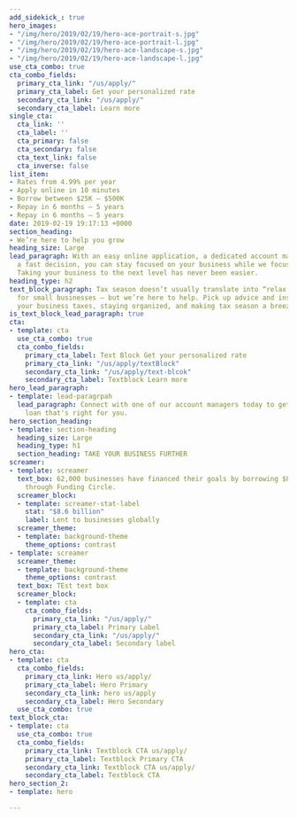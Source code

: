 ```yaml
---
add_sidekick_: true
hero_images:
- "/img/hero/2019/02/19/hero-ace-portrait-s.jpg"
- "/img/hero/2019/02/19/hero-ace-portrait-l.jpg"
- "/img/hero/2019/02/19/hero-ace-landscape-s.jpg"
- "/img/hero/2019/02/19/hero-ace-landscape-l.jpg"
use_cta_combo: true
cta_combo_fields:
  primary_cta_link: "/us/apply/"
  primary_cta_label: Get your personalized rate
  secondary_cta_link: "/us/apply/"
  secondary_cta_label: Learn more
single_cta:
  cta_link: ''
  cta_label: ''
  cta_primary: false
  cta_secondary: false
  cta_text_link: false
  cta_inverse: false
list_item:
- Rates from 4.99% per year
- Apply online in 10 minutes
- Borrow between $25K — $500K
- Repay in 6 months — 5 years
- Repay in 6 months — 5 years
date: 2019-02-19 19:17:13 +0000
section_heading:
- We’re here to help you grow
heading_size: Large
lead_paragraph: With an easy online application, a dedicated account manager, and
  a fast decision, you can stay focused on your business while we focus on your loan.
  Taking your business to the next level has never been easier.
heading_type: h2
text_block_paragraph: Tax season doesn’t usually translate into “relax season,” particularly
  for small businesses — but we’re here to help. Pick up advice and insight on filing
  your business taxes, staying organized, and making tax season a breeze.
is_text_block_lead_paragraph: true
cta:
- template: cta
  use_cta_combo: true
  cta_combo_fields:
    primary_cta_label: Text Block Get your personalized rate
    primary_cta_link: "/us/apply/textBlock"
    secondary_cta_link: "/us/apply/text-blcok"
    secondary_cta_label: Textblock Learn more
hero_lead_paragraph:
- template: lead-paragrpah
  lead_paragraph: Connect with one of our account managers today to get a business
    loan that's right for you.
hero_section_heading:
- template: section-heading
  heading_size: Large
  heading_type: h1
  section_heading: TAKE YOUR BUSINESS FURTHER
screamer:
- template: screamer
  text_box: 62,000 businesses have financed their goals by borrowing $8.6 billion
    through Funding Circle.
  screamer_block:
  - template: screamer-stat-label
    stat: "$8.6 billion"
    label: Lent to businesses globally
  screamer_theme:
  - template: background-theme
    theme_options: contrast
- template: screamer
  screamer_theme:
  - template: background-theme
    theme_options: contrast
  text_box: TEst text box
  screamer_block:
  - template: cta
    cta_combo_fields:
      primary_cta_link: "/us/apply/"
      primary_cta_label: Primary Label
      secondary_cta_link: "/us/apply/"
      secondary_cta_label: Secondary label
hero_cta:
- template: cta
  cta_combo_fields:
    primary_cta_link: Hero us/apply/
    primary_cta_label: Hero Primary
    secondary_cta_link: hero us/apply
    secondary_cta_label: Hero Secondary
  use_cta_combo: true
text_block_cta:
- template: cta
  use_cta_combo: true
  cta_combo_fields:
    primary_cta_link: Textblock CTA us/apply/
    primary_cta_label: Textblock Primary CTA
    secondary_cta_link: Textblock CTA us/apply/
    secondary_cta_label: Textblock CTA
hero_section_2:
- template: hero

---
```

